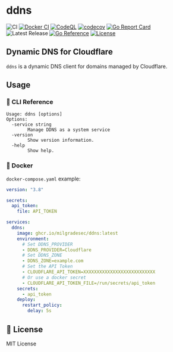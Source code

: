 # ddns

![CI](https://github.com/milgradesec/ddns/workflows/CI/badge.svg)
[![Docker CI](https://github.com/milgradesec/ddns/actions/workflows/docker-ci.yml/badge.svg)](https://github.com/milgradesec/ddns/actions/workflows/docker-ci.yml)
[![CodeQL](https://github.com/milgradesec/ddns/actions/workflows/codeql-analysis.yml/badge.svg)](https://github.com/milgradesec/ddns/actions/workflows/codeql-analysis.yml)
[![codecov](https://codecov.io/gh/milgradesec/ddns/branch/master/graph/badge.svg)](https://codecov.io/gh/milgradesec/ddns)
[![Go Report Card](https://goreportcard.com/badge/milgradesec/ddns)](https://goreportcard.com/badge/github.com/milgradesec/ddns)
![Latest Release](https://img.shields.io/github/v/release/milgradesec/ddns)
[![Go Reference](https://pkg.go.dev/badge/github.com/milgradesec/ddns.svg)](https://pkg.go.dev/github.com/milgradesec/ddns)
[![License](https://img.shields.io/badge/License-Apache%202.0-blue.svg)](https://github.com/milgradesec/ddns/blob/master/LICENSE)

## Dynamic DNS for Cloudflare

`ddns` is a dynamic DNS client for domains managed by Cloudflare.

## Usage

### 📜 CLI Reference

```shell
Usage: ddns [options]
Options:
  -service string
        Manage DDNS as a system service
  -version
        Show version information.
  -help
        Show help.
```

<!-- Configuration example:

```json
{
  "provider": "Cloudflare",
  "zone": "domain.com",
  "email": "email@domain.com",
  "apikey": "API_KEY",
  "apitoken": "API_TOKEN",
  "exclude": ["example.domain.com"],
  "interval": 5
}
``` -->

### 🐋 Docker

`docker-compose.yaml` example:

```yaml
version: "3.8"

secrets:
  api_token:
    file: API_TOKEN

services:
  ddns:
    image: ghcr.io/milgradesec/ddns:latest
    environment:
      # Set DDNS_PROVIDER
      - DDNS_PROVIDER=Cloudflare
      # Set DDNS_ZONE
      - DDNS_ZONE=example.com
      # Set the API Token
      - CLOUDFLARE_API_TOKEN=XXXXXXXXXXXXXXXXXXXXXXXXXXX
      # Or use a docker secret
      - CLOUDFLARE_API_TOKEN_FILE=/run/secrets/api_token
    secrets:
      - api_token
    deploy:
      restart_policy:
        delay: 5s
```

<!-- Start `ddns` especifiying the configuration file:

```cmd
ddns -config config.json
```

Use `ddns` as a system service:

```cmd
ddns -service install
ddns -service start
``` -->

## 📜 License

MIT License
